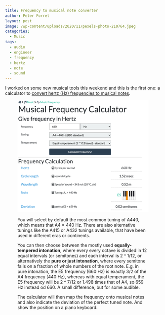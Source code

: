 ```yaml
---
title: Frequency to musical note converter
author: Peter Forret
layout: post
image: /wp-content/uploads/2020/11/pexels-photo-210764.jpeg
categories:
  - Music
tags:
  - audio
  - engineer
  - frequency
  - hertz
  - note
  - sound
---
```

I worked on some new musical tools this weekend and this is the first one: a calculator to [convert hertz (Hz) frequencies to musical notes](https://toolstud.io/music/hertz.php).<figure class="wp-block-image size-large">

![](/wp-content/uploads/2020/11/image-1024x869.png)

You will select by default the most common tuning of A440, which means that A4 = 440 Hz. There are also alternative tunings like the A415 or A432 tunings available, that have been used in different eras or continents.

You can then choose between the mostly used **equally-tempered intonation**, where every every octave is divided in 12 equal intervals (or semitones) and each interval is 2 ^ 1/12, or alternatively the **pure or just intonation**, where every semitone falls on a fraction of whole numbers of the root note. E.g. in pure intonation, the E5 frequency (660 Hz) is exactly 3/2 of the A4 frequency (440 Hz), whereas with equal temperament, the E5 frequency will be 2 ^ 7/12 or 1.498 times that of A4, so 659 Hz instead od 660. A small difference, but for some audible.

The calculator will then map the frequency onto musical notes and also indicate the deviation of the perfect tuned note. And show the position on a piano keyboard.